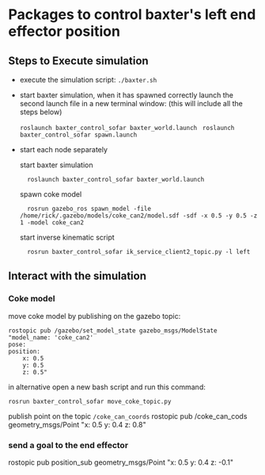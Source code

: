 # Packages to control baxter's left end effector position


## Steps to Execute simulation

- execute the simulation script: `./baxter.sh`
- start baxter simulation, when it has spawned correctly launch the second launch file in a new terminal window: (this will include all the steps below)

    `roslaunch baxter_control_sofar baxter_world.launch `
    `roslaunch baxter_control_sofar spawn.launch `

- start each node separately

    start baxter simulation

        roslaunch baxter_control_sofar baxter_world.launch

    spawn coke model

        rosrun gazebo_ros spawn_model -file /home/rick/.gazebo/models/coke_can2/model.sdf -sdf -x 0.5 -y 0.5 -z 1 -model coke_can2

    start inverse kinematic script

        rosrun baxter_control_sofar ik_service_client2_topic.py -l left


## Interact with the simulation

### Coke model
move coke model by publishing on the gazebo topic:

    rostopic pub /gazebo/set_model_state gazebo_msgs/ModelState "model_name: 'coke_can2'
    pose:
    position:
        x: 0.5
        y: 0.5
        z: 0.5" 

in alternative open a new bash script and run this command:

    rosrun baxter_control_sofar move_coke_topic.py

publish point on the topic  `/coke_can_coords`
    rostopic pub /coke_can_cods geometry_msgs/Point "x: 0.5
    y: 0.4
    z: 0.8" 


### send a goal to the end effector

rostopic pub position_sub geometry_msgs/Point "x: 0.5
y: 0.4
z: -0.1" 
